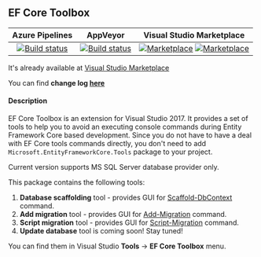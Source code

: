 ## EF Core Toolbox

|  Azure Pipelines  | AppVeyor  | Visual Studio Marketplace  |
| :---------------:|:---------:| :-------------------------:|
| [![Build status](https://img.shields.io/azure-devops/build/ilchenkob0414/EF%20Core%20Toolbox/4.svg)](https://dev.azure.com/ilchenkob0414/EF%20Core%20Toolbox/_build/results) |  [![Build status](https://ci.appveyor.com/api/projects/status/4f1pqkg8kfsuv9kr/branch/master?svg=true)](https://ci.appveyor.com/project/ilchenkob/ef-core-toolbox/branch/master) |  [![Marketplace](https://img.shields.io/visual-studio-marketplace/v/VitaliiIlchenko.ef-core-toolbox.svg)](https://marketplace.visualstudio.com/items?itemName=VitaliiIlchenko.ef-core-toolbox)  [![Marketplace](https://img.shields.io/visual-studio-marketplace/d/VitaliiIlchenko.ef-core-toolbox.svg?color=blue)](https://marketplace.visualstudio.com/items?itemName=VitaliiIlchenko.ef-core-toolbox) |


It's already available at [Visual Studio Marketplace](https://marketplace.visualstudio.com/items?itemName=VitaliiIlchenko.ef-core-toolbox)

You can find **change log [here](https://github.com/ilchenkob/ef-core-toolbox/blob/master/CHANGELOG.md)**

#### Description

EF Core Toolbox is an extension for Visual Studio 2017. It provides a set of tools to help you to avoid an executing console commands during Entity Framework Core based development. Since you do not have to have a deal with EF Core tools commands directly, you don't need to add `Microsoft.EntityFrameworkCore.Tools` package to your project.

Current version supports MS SQL Server database provider only.

This package contains the following tools:

1. **Database scaffolding** tool - provides GUI for [Scaffold-DbContext](https://docs.microsoft.com/en-us/ef/core/miscellaneous/cli/powershell#scaffold-dbcontext) command.
2. **Add migration** tool - provides GUI for [Add-Migration](https://docs.microsoft.com/en-us/ef/core/miscellaneous/cli/powershell#add-migration) command.
3. **Script migration** tool - provides GUI for [Script-Migration](https://docs.microsoft.com/en-us/ef/core/miscellaneous/cli/powershell#script-migration) command.
4. **Update database** tool is coming soon! Stay tuned!

You can find them in Visual Studio **Tools** -> **EF Core Toolbox** menu.
